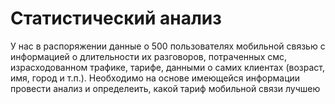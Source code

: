 # Статистический анализ
У нас в распоряжении данные о 500 пользователях мобильной связью с информацией о длительности их разговоров, потраченных смс, израсходованном трафике, тарифе, данными о самих клиентах (возраст, имя, город и т.п.). Необходимо на основе имеющейся информации провести анализ и определеить, какой тариф мобильной связи лучшею
